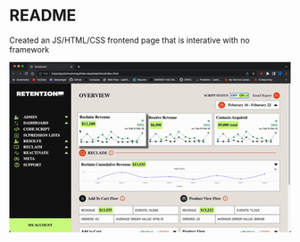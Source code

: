 # README

Created an JS/HTML/CSS frontend page that is interative with no framework

![""](https://github.com/JustinMul/retention/blob/main/imgs/htmlProject.gif)


